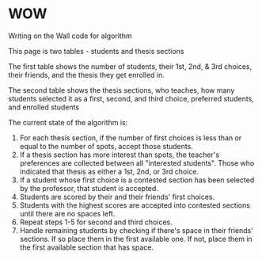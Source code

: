 WOW
===

Writing on the Wall code for algorithm

This page is two tables - students and thesis sections

The first table shows the number of students, their 1st, 2nd, & 3rd choices, their friends, and the thesis they get enrolled in.

The second table shows the thesis sections, who teaches, how many students selected it as a first, second, and third choice, preferred students, and enrolled students

The current state of the algorithm is:

1. For each thesis section, if the number of first choices is less than or equal to the number of spots, accept those students.
2. If a thesis section has more interest than spots, the teacher's preferences are collected between all "interested students". Those who indicated that thesis as either a 1st, 2nd, or 3rd choice.
3. If a student whose first choice is a contested section has been selected by the professor, that student is accepted.
4. Students are scored by their and their friends' first choices.
5. Students with the highest scores are accepted into contested sections until there are no spaces left.
6. Repeat steps 1-5 for second and third choices.
7. Handle remaining students by checking if there's space in their friends' sections. If so place them in the first available one. If not, place them in the first available section that has space.